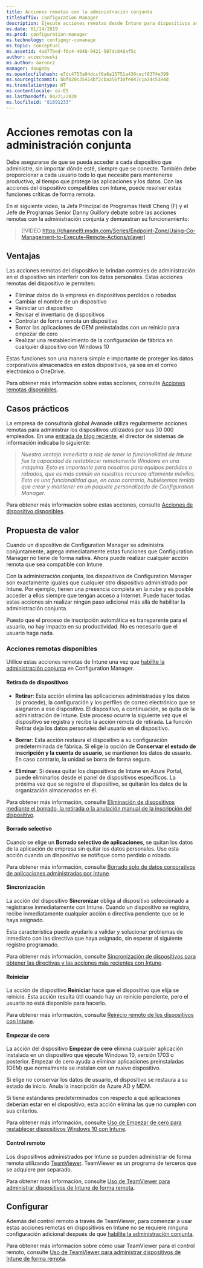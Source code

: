 ```yaml
---
title: Acciones remotas con la administración conjunta
titleSuffix: Configuration Manager
description: Ejecute acciones remotas desde Intune para dispositivos administrados conjuntamente.
ms.date: 01/14/2019
ms.prod: configuration-manager
ms.technology: configmgr-comanage
ms.topic: conceptual
ms.assetid: 4a877bed-f6c4-4048-9421-507dc848af5c
author: aczechowski
ms.author: aaroncz
manager: dougeby
ms.openlocfilehash: e7dc4753a94dccf8a6a15751a436cecf8374e399
ms.sourcegitcommit: bbf820c35414bf2cba356f30fe047c1a34c5384d
ms.translationtype: HT
ms.contentlocale: es-ES
ms.lasthandoff: 04/21/2020
ms.locfileid: "81691233"
---
```

# <a name="remote-actions-with-co-management"></a>Acciones remotas con la administración conjunta

Debe asegurarse de que se pueda acceder a cada dispositivo que administre, sin importar dónde esté, siempre que se conecte. También debe proporcionar a cada usuario todo lo que necesite para mantenerse productivo, al tiempo que protege las aplicaciones y los datos. Con las acciones del dispositivo compatibles con Intune, puede resolver estas funciones críticas de forma remota.

En el siguiente video, la Jefa Principal de Programas Heidi Cheng (F) y el Jefe de Programas Senior Danny Guillory debate sobre las acciones remotas con la administración conjunta y demuestran su funcionamiento:

> [!VIDEO https://channel9.msdn.com/Series/Endpoint-Zone/Using-Co-Management-to-Execute-Remote-Actions/player]



## <a name="benefits"></a>Ventajas

Las acciones remotas del dispositivo le brindan controles de administración en el dispositivo sin interferir con los datos personales. Estas acciones remotas del dispositivo le permiten: 
- Eliminar datos de la empresa en dispositivos perdidos o robados  
- Cambiar el nombre de un dispositivo  
- Reiniciar un dispositivo  
- Revisar el inventario de dispositivos  
- Controlar de forma remota un dispositivo  
- Borrar las aplicaciones de OEM preinstaladas con un reinicio para empezar de cero  
- Realizar una restablecimiento de la configuración de fábrica en cualquier dispositivo con Windows 10  

Estas funciones son una manera simple e importante de proteger los datos corporativos almacenados en estos dispositivos, ya sea en el correo electrónico o OneDrive.

Para obtener más información sobre estas acciones, consulte [Acciones remotas disponibles](#available-remote-actions). 



## <a name="case-studies"></a>Casos prácticos

La empresa de consultoría global Avanade utiliza regularmente acciones remotas para administrar los dispositivos utilizados por sus 30 000 empleados. En una [entrada de blog reciente](https://www.microsoft.com/microsoft-365/blog/2018/02/07/the-future-is-on-the-other-side-of-this-bridge/), el director de sistemas de información indicaba lo siguiente:

> *Nuestra ventaja inmediata a raíz de tener la funcionalidad de Intune fue la capacidad de restablecer remotamente Windows en una máquina. Esto es importante para nosotros para equipos perdidos o robados, que es más común en nuestros recursos altamente móviles.* 
> *Esto es una funcionalidad que, en caso contrario, hubiésemos tenido que crear y mantener en un paquete personalizado de Configuration Manager.*

Para obtener más información sobre estas acciones, consulte [Acciones de dispositivo disponibles](https://docs.microsoft.com/intune/device-management#available-device-actions).


## <a name="value-proposition"></a>Propuesta de valor

Cuando un dispositivo de Configuration Manager se administra conjuntamente, agrega inmediatamente estas funciones que Configuration Manager no tiene de forma nativa. Ahora puede realizar cualquier acción remota que sea compatible con Intune. 

Con la administración conjunta, los dispositivos de Configuration Manager son exactamente iguales que cualquier otro dispositivo administrado por Intune. Por ejemplo, tienen una presencia completa en la nube y es posible acceder a ellos siempre que tengan acceso a Internet. Puede hacer todas estas acciones sin realizar ningún paso adicional más allá de habilitar la administración conjunta.

Puesto que el proceso de inscripción automática es transparente para el usuario, no hay impacto en su productividad. No es necesario que el usuario haga nada.


### <a name="available-remote-actions"></a>Acciones remotas disponibles

Utilice estas acciones remotas de Intune una vez que [habilite la administración conjunta](how-to-enable.md) en Configuration Manager.

#### <a name="remove-devices"></a>Retirada de dispositivos
- **Retirar**: Esta acción elimina las aplicaciones administradas y los datos (si procede), la configuración y los perfiles de correo electrónico que se asignaron a ese dispositivo. El dispositivo, a continuación, se quita de la administración de Intune. Este proceso ocurre la siguiente vez que el dispositivo se registra y recibe la acción remota de retirada. La función Retirar deja los datos personales del usuario en el dispositivo.  

- **Borrar**: Esta acción restaura el dispositivo a su configuración predeterminada de fábrica. Si elige la opción de **Conservar el estado de inscripción y la cuenta de usuario**, se mantienen los datos de usuario. En caso contrario, la unidad se borra de forma segura.  

- **Eliminar**: Si desea quitar los dispositivos de Intune en Azure Portal, puede eliminarlos desde el panel de dispositivos específicos. La próxima vez que se registre el dispositivo, se quitarán los datos de la organización almacenados en él.  

Para obtener más información, consulte [Eliminación de dispositivos mediante el borrado, la retirada o la anulación manual de la inscripción del dispositivo](https://docs.microsoft.com/intune/devices-wipe).

#### <a name="selective-wipe"></a>Borrado selectivo
<!--SCCMDocs issue 973-->
Cuando se elige un **Borrado selectivo de aplicaciones**, se quitan los datos de la aplicación de empresa sin quitar los datos personales. Use esta acción cuando un dispositivo se notifique como perdido o robado. 

Para obtener más información, consulte [Borrado solo de datos corporativos de aplicaciones administradas por Intune](https://docs.microsoft.com/intune/apps-selective-wipe).

#### <a name="sync"></a>Sincronización
La acción del dispositivo **Sincronizar** obliga al dispositivo seleccionado a registrarse inmediatamente con Intune. Cuando un dispositivo se registra, recibe inmediatamente cualquier acción o directiva pendiente que se le haya asignado.

Esta característica puede ayudarle a validar y solucionar problemas de inmediato con las directiva que haya asignado, sin esperar al siguiente registro programado.

Para obtener más información, consulte [Sincronización de dispositivos para obtener las directivas y las acciones más recientes con Intune](https://docs.microsoft.com/intune/device-sync).

#### <a name="restart"></a>Reiniciar
La acción de dispositivo **Reiniciar** hace que el dispositivo que elija se reinicie. Esta acción resulta útil cuando hay un reinicio pendiente, pero el usuario no está disponible para hacerlo.

Para obtener más información, consulte [Reinicio remoto de los dispositivos con Intune](https://docs.microsoft.com/intune/device-restart).

#### <a name="fresh-start"></a>Empezar de cero
La acción del dispositivo **Empezar de cero** elimina cualquier aplicación instalada en un dispositivo que ejecute Windows 10, versión 1703 o posterior. Empezar de cero ayuda a eliminar aplicaciones preinstaladas (OEM) que normalmente se instalan con un nuevo dispositivo.

Si elige no conservar los datos de usuario, el dispositivo se restaura a su estado de inicio. Anula la inscripción de Azure AD y MDM.

Si tiene estándares predeterminados con respecto a qué aplicaciones deberían estar en el dispositivo, esta acción elimina las que no cumplen con sus criterios.

Para obtener más información, consulte [Uso de Empezar de cero para restablecer dispositivos Windows 10 con Intune](https://docs.microsoft.com/intune/device-fresh-start). 

#### <a name="remote-control"></a>Control remoto
Los dispositivos administrados por Intune se pueden administrar de forma remota utilizando [TeamViewer](https://www.teamviewer.com/). TeamViewer es un programa de terceros que se adquiere por separado.

Para obtener más información, consulte [Uso de TeamViewer para administrar dispositivos de Intune de forma remota](https://docs.microsoft.com/intune/device-profile-android-teamviewer). 



## <a name="configure"></a>Configurar

Además del control remoto a través de TeamViewer, para comenzar a usar estas acciones remotas en dispositivos en Intune no se requiere ninguna configuración adicional después de que [habilite la administración conjunta](how-to-enable.md).

Para obtener más información sobre cómo usar TeamViewer para el control remoto, consulte [Uso de TeamViewer para administrar dispositivos de Intune de forma remota](https://docs.microsoft.com/intune/device-profile-android-teamviewer). 

